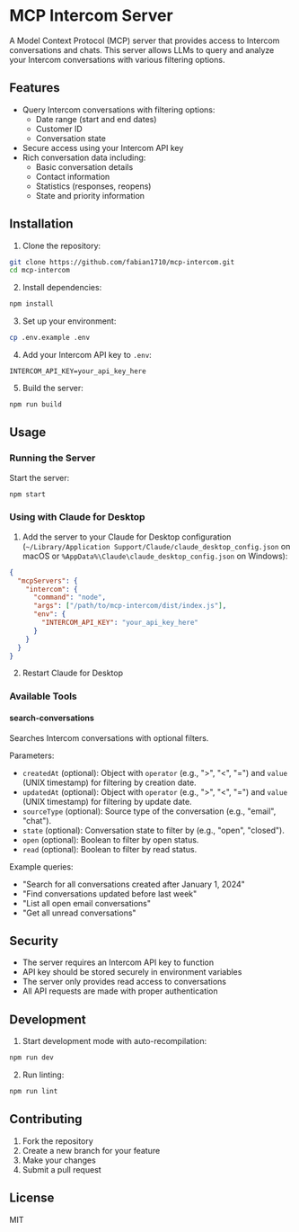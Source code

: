 # MCP Intercom Server

A Model Context Protocol (MCP) server that provides access to Intercom conversations and chats. This server allows LLMs to query and analyze your Intercom conversations with various filtering options.

## Features

- Query Intercom conversations with filtering options:
  - Date range (start and end dates)
  - Customer ID
  - Conversation state
- Secure access using your Intercom API key
- Rich conversation data including:
  - Basic conversation details
  - Contact information
  - Statistics (responses, reopens)
  - State and priority information

## Installation

1. Clone the repository:
```bash
git clone https://github.com/fabian1710/mcp-intercom.git
cd mcp-intercom
```

2. Install dependencies:
```bash
npm install
```

3. Set up your environment:
```bash
cp .env.example .env
```

4. Add your Intercom API key to `.env`:
```
INTERCOM_API_KEY=your_api_key_here
```

5. Build the server:
```bash
npm run build
```

## Usage

### Running the Server

Start the server:
```bash
npm start
```

### Using with Claude for Desktop

1. Add the server to your Claude for Desktop configuration (`~/Library/Application Support/Claude/claude_desktop_config.json` on macOS or `%AppData%\Claude\claude_desktop_config.json` on Windows):

```json
{
  "mcpServers": {
    "intercom": {
      "command": "node",
      "args": ["/path/to/mcp-intercom/dist/index.js"],
      "env": {
        "INTERCOM_API_KEY": "your_api_key_here"
      }
    }
  }
}
```

2. Restart Claude for Desktop

### Available Tools

#### search-conversations

Searches Intercom conversations with optional filters.

Parameters:
- `createdAt` (optional): Object with `operator` (e.g., ">", "<", "=") and `value` (UNIX timestamp) for filtering by creation date.
- `updatedAt` (optional): Object with `operator` (e.g., ">", "<", "=") and `value` (UNIX timestamp) for filtering by update date.
- `sourceType` (optional): Source type of the conversation (e.g., "email", "chat").
- `state` (optional): Conversation state to filter by (e.g., "open", "closed").
- `open` (optional): Boolean to filter by open status.
- `read` (optional): Boolean to filter by read status.

Example queries:
- "Search for all conversations created after January 1, 2024"
- "Find conversations updated before last week"
- "List all open email conversations"
- "Get all unread conversations"

## Security

- The server requires an Intercom API key to function
- API key should be stored securely in environment variables
- The server only provides read access to conversations
- All API requests are made with proper authentication

## Development

1. Start development mode with auto-recompilation:
```bash
npm run dev
```

2. Run linting:
```bash
npm run lint
```

## Contributing

1. Fork the repository
2. Create a new branch for your feature
3. Make your changes
4. Submit a pull request

## License

MIT